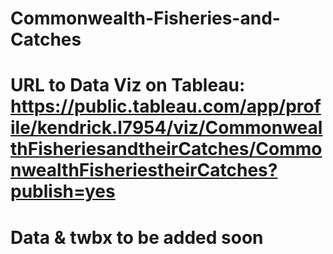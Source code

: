 # Commonwealth-Fisheries-and-Catches
# URL to Data Viz on Tableau: https://public.tableau.com/app/profile/kendrick.l7954/viz/CommonwealthFisheriesandtheirCatches/CommonwealthFisheriestheirCatches?publish=yes
# Data & twbx to be added soon
